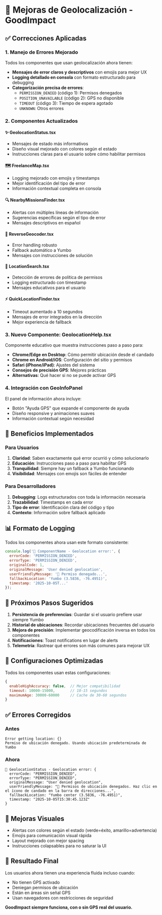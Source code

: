 # 📍 Mejoras de Geolocalización - GoodImpact

## ✅ Correcciones Aplicadas

### 1. Manejo de Errores Mejorado
Todos los componentes que usan geolocalización ahora tienen:

- **Mensajes de error claros y descriptivos** con emojis para mejor UX
- **Logging detallado en consola** con formato estructurado para debugging
- **Categorización precisa de errores**:
  - `PERMISSION_DENIED` (código 1): Permisos denegados
  - `POSITION_UNAVAILABLE` (código 2): GPS no disponible
  - `TIMEOUT` (código 3): Tiempo de espera agotado
  - `UNKNOWN`: Otros errores

### 2. Componentes Actualizados

#### ✨ GeolocationStatus.tsx
- Mensajes de estado más informativos
- Diseño visual mejorado con colores según el estado
- Instrucciones claras para el usuario sobre cómo habilitar permisos

#### 🗺️ FreelanceMap.tsx
- Logging mejorado con emojis y timestamps
- Mejor identificación del tipo de error
- Información contextual completa en consola

#### 🔍 NearbyMissionsFinder.tsx
- Alertas con múltiples líneas de información
- Sugerencias específicas según el tipo de error
- Mensajes descriptivos en español

#### 📌 ReverseGeocoder.tsx
- Error handling robusto
- Fallback automático a Yumbo
- Mensajes con instrucciones de solución

#### 🔎 LocationSearch.tsx
- Detección de errores de política de permisos
- Logging estructurado con timestamp
- Mensajes educativos para el usuario

#### ⚡ QuickLocationFinder.tsx
- Timeout aumentado a 10 segundos
- Mensajes de error integrados en la dirección
- Mejor experiencia de fallback

### 3. Nuevo Componente: GeolocationHelp.tsx

Componente educativo que muestra instrucciones paso a paso para:

- **Chrome/Edge en Desktop**: Cómo permitir ubicación desde el candado
- **Chrome en Android/iOS**: Configuración del sitio y permisos
- **Safari (iPhone/iPad)**: Ajustes del sistema
- **Consejos de precisión GPS**: Mejores prácticas
- **Alternativas**: Qué hacer si no se puede activar GPS

### 4. Integración con GeoInfoPanel

El panel de información ahora incluye:
- Botón "Ayuda GPS" que expande el componente de ayuda
- Diseño responsive y animaciones suaves
- Información contextual según necesidad

## 🎯 Beneficios Implementados

### Para Usuarios
1. **Claridad**: Saben exactamente qué error ocurrió y cómo solucionarlo
2. **Educación**: Instrucciones paso a paso para habilitar GPS
3. **Tranquilidad**: Siempre hay un fallback a Yumbo funcionando
4. **Visibilidad**: Mensajes con emojis son fáciles de entender

### Para Desarrolladores
1. **Debugging**: Logs estructurados con toda la información necesaria
2. **Trazabilidad**: Timestamps en cada error
3. **Tipo de error**: Identificación clara del código y tipo
4. **Contexto**: Información sobre fallback aplicado

## 📊 Formato de Logging

Todos los componentes ahora usan este formato consistente:

```javascript
console.log('📍 ComponentName - Geolocation error:', {
  errorCode: 'PERMISSION_DENIED',
  errorType: 'PERMISSION_DENIED',
  originalCode: 1,
  originalMessage: 'User denied geolocation',
  userFriendlyMessage: '📍 Permiso denegado...',
  fallbackLocation: 'Yumbo (3.5836, -76.4951)',
  timestamp: '2025-10-05T...'
});
```

## 🚀 Próximos Pasos Sugeridos

1. **Persistencia de preferencias**: Guardar si el usuario prefiere usar siempre Yumbo
2. **Historial de ubicaciones**: Recordar ubicaciones frecuentes del usuario
3. **Mejora de precisión**: Implementar geocodificación inversa en todos los componentes
4. **Notificaciones**: Toast notifications en lugar de alerts
5. **Telemetría**: Rastrear qué errores son más comunes para mejorar UX

## 🔧 Configuraciones Optimizadas

Todos los componentes usan estas configuraciones:

```javascript
{
  enableHighAccuracy: false,  // Mejor compatibilidad
  timeout: 10000-15000,       // 10-15 segundos
  maximumAge: 30000-60000     // Cache de 30-60 segundos
}
```

## ✅ Errores Corregidos

### Antes
```
Error getting location: {}
Permiso de ubicación denegado. Usando ubicación predeterminada de Yumbo
```

### Ahora
```
📍 GeolocationStatus - Geolocation error: {
  errorCode: "PERMISSION_DENIED",
  errorType: "PERMISSION_DENIED",
  originalMessage: "User denied geolocation",
  userFriendlyMessage: "📍 Permisos de ubicación denegados. Haz clic en el ícono de candado en la barra de direcciones...",
  fallbackLocation: "Yumbo center (3.5836, -76.4951)",
  timestamp: "2025-10-05T15:30:45.123Z"
}
```

## 🎨 Mejoras Visuales

- Alertas con colores según el estado (verde=éxito, amarillo=advertencia)
- Emojis para comunicación visual rápida
- Layout mejorado con mejor spacing
- Instrucciones colapsables para no saturar la UI

## 🌟 Resultado Final

Los usuarios ahora tienen una experiencia fluida incluso cuando:
- No tienen GPS activado
- Deniegan permisos de ubicación
- Están en áreas sin señal GPS
- Usan navegadores con restricciones de seguridad

**GoodImpact siempre funciona, con o sin GPS real del usuario.**
